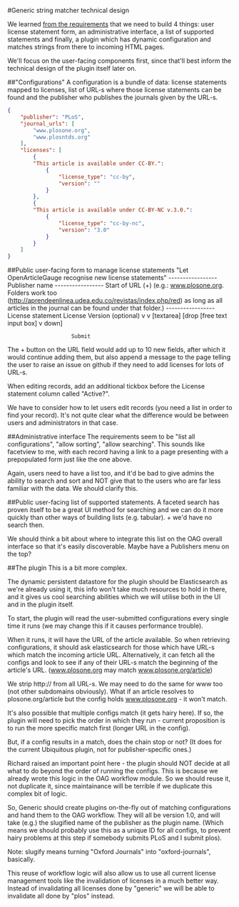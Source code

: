 #Generic string matcher technical design

We learned [from the requirements](generic_string_matcher_requirements.md)
that we need to build 4 things: user license statement form, an
administrative interface, a list of supported statements and finally, a
plugin which has dynamic configuration and matches strings from there to
incoming HTML pages.

We'll focus on the user-facing components first, since that'll best
inform the technical design of the plugin itself later on.

##"Configurations"
A configuration is a bundle of data: license statements mapped to
licenses, list of URL-s where those license statements can be found and
the publisher who publishes the journals given by the URL-s.

```json
{
    "publisher": "PLoS",
    "journal_urls": [
        "www.plosone.org",
        "www.plosntds.org"
    ],
    "licenses": [
        {
        "This article is available under CC-BY.":
            {
                "license_type": "cc-by",
                "version": ""
            }
        },
        {
        "This article is available under CC-BY-NC v.3.0.":
            {
                "license_type": "cc-by-nc",
                "version": "3.0"
            }
        }
    ]
}
```

##Public user-facing form to manage license statements
"Let OpenArticleGauge recognise new license statements"
    -----------------
    Publisher name
    -----------------
    Start of URL (+) (e.g.: www.plosone.org. Folders work too
    (http://aprendeenlinea.udea.edu.co/revistas/index.php/red) as long
    as all articles in the journal can be found under that folder.)
    -----------------
    License statement  License  Version (optional)
    v
    v   [textarea]      [drop   [free text input box]
    v                   down]

                        Submit

The + button on the URL field would add up to 10 new fields, after which
it would continue adding them, but also append a message to the page
telling the user to raise an issue on github if they need to add
licenses for lots of URL-s.

When editing records, add an additional tickbox before the License
statement column called "Active?".

We have to consider how to let users edit records (you need a list in
order to find your record). It's not quite clear what the difference
would be between users and administrators in that case.

##Administrative interface
The requirements seem to be "list all configurations", "allow sorting",
"allow searching". This sounds like facetview to me, with each record
having a link to a page presenting with a prepopulated form just like
the one above.

Again, users need to have a list too, and it'd be bad to give admins the
ability to search and sort and NOT give that to the users who are far
less familiar with the data. We should clarify this.

##Public user-facing list of supported statements.
A faceted search has proven itself to be a great UI method for searching
and we can do it more quickly than other ways of building lists (e.g.
tabular). + we'd have no search then.

We should think a bit about where to integrate this list on the OAG
overall interface so that it's easily discoverable. Maybe have a
Publishers menu on the top?

##The plugin
This is a bit more complex.

The dynamic persistent datastore for the plugin should be Elasticsearch
as we're already using it, this info won't take much resources to hold
in there, and it gives us cool searching abilities which we will utilise
both in the UI and in the plugin itself.

To start, the plugin will read the user-submitted configurations every
single time it runs (we may change this if it causes performance
trouble).

When it runs, it will have the URL of the article available. So
when retrieving configurations, it should ask  elasticsearch for those
which have URL-s which match the incoming article URL. Alternatively, it
can fetch all the configs and look to see if any of their URL-s match
the beginning of the article's URL. (www.plosone.org may match
www.plosone.org/article)

We strip http:// from all URL-s. We may need to do the same for www too
(not other subdomains obviously). What if an article resolves to
plosone.org/article but the config holds www.plosone.org - it won't
match.

It's also possible that multiple configs match (it gets hairy here). If
so, the plugin will need to pick the order in which they run - current
proposition is to run the more specific match first (longer URL in the
config).

But, if a config results in a match, does the chain stop or not? (It
does for the current Ubiquitous plugin, not for publisher-specific
ones.)

Richard raised an important point here - the plugin should NOT decide at
all what to do beyond the order of running the configs. This is because
we already wrote this logic in the OAG workflow module. So we should
reuse it, not duplicate it, since maintainance will be terrible if we
duplicate this complex bit of logic.

So, Generic should create plugins on-the-fly out of matching
configurations and hand them to the OAG workflow. They will all be
version 1.0, and will take (e.g.) the slugified name of the publisher as
the plugin name. (Which means we should probably use this as a unique ID
for all configs, to prevent hairy problems at this step if somebody
    submits PLoS and I submit plos).

Note: slugify means turning "Oxford Journals" into "oxford-journals",
basically.

This reuse of workflow logic will also allow us to use all current
license management tools like the invalidation of licenses in a much
better way. Instead of invalidating all licenses done by "generic" we
will be able to invalidate all done by "plos" instead.




